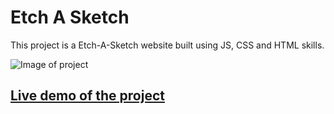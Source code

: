# Etch A Sketch

This project is a Etch-A-Sketch website built using JS, CSS and HTML skills.

![Image of project](etch.gif)

## [Live demo of the project](https://stefank-29.github.io/ETCH-A-SKETCH/)
